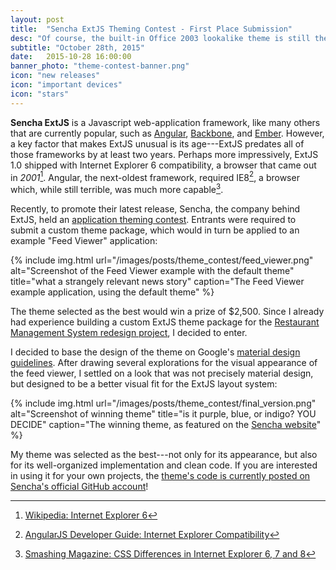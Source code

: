 ```yaml
---
layout: post
title:  "Sencha ExtJS Theming Contest - First Place Submission"
desc: "Of course, the built-in Office 2003 lookalike theme is still the best one"
subtitle: "October 28th, 2015"
date:   2015-10-28 16:00:00
banner_photo: "theme-contest-banner.png"
icon: "new releases"
icon: "important devices"
icon: "stars"
---
```



**Sencha ExtJS** is a Javascript web-application framework, like many others that are currently popular, such as [Angular](https://angularjs.org/), [Backbone](http://backbonejs.org/), and [Ember](http://emberjs.com/). However, a key factor that makes ExtJS unusual is its age---ExtJS predates all of those frameworks by at least two years. Perhaps more impressively, ExtJS 1.0 shipped with Internet Explorer 6 compatibility, a browser that came out in _2001_[^ie6_wiki]. Angular, the next-oldest framework, required IE8[^angular_ie], a browser which, while still terrible, was much more capable[^ie_6_7_8].

Recently, to promote their latest release, Sencha, the company behind ExtJS, held an [application theming contest](https://www.sencha.com/blog/sencha-application-theming-contest/). Entrants were required to submit a custom theme package, which would in turn be applied to an example "Feed Viewer" application:


{% include img.html
  url="/images/posts/theme_contest/feed_viewer.png"
  alt="Screenshot of the Feed Viewer example with the default theme"
  title="what a strangely relevant news story"
  caption="The Feed Viewer example application, using the default theme"
%}

The theme selected as the best would win a prize of $2,500. Since I already had experience building a custom ExtJS theme package for the [Restaurant Management System redesign project](/projects/restaurant_management), I decided to enter.

I decided to base the design of the theme on Google's [material design guidelines](https://www.google.com/design/spec/material-design/introduction.html). After drawing several explorations for the visual appearance of the feed viewer, I settled on a look that was not precisely material design, but designed to be a better visual fit for the ExtJS layout system:

{% include img.html
  url="/images/posts/theme_contest/final_version.png"
  alt="Screenshot of winning theme"
  title="is it purple, blue, or indigo? YOU DECIDE"
  caption="The winning theme, as featured on the <a href='https://www.sencha.com/blog/dan-tilden-wins-the-sencha-theming-contest/'>Sencha website</a>"
%}

My theme was selected as the best---not only for its appearance, but also for its well-organized implementation and clean code. If you are interested in using it for your own projects, the [theme's code is currently posted on Sencha's official GitHub account](https://github.com/sencha/theming-contest/tree/winner1)!

[^angular_ie]: [AngularJS Developer Guide: Internet Explorer Compatibility](https://docs.angularjs.org/guide/ie)
[^ie_6_7_8]: [Smashing Magazine: CSS Differences in Internet Explorer 6, 7 and 8](http://www.smashingmagazine.com/2009/10/css-differences-in-internet-explorer-6-7-and-8/)
[^ie6_wiki]: [Wikipedia: Internet Explorer 6](https://en.wikipedia.org/wiki/Internet_Explorer_6)

